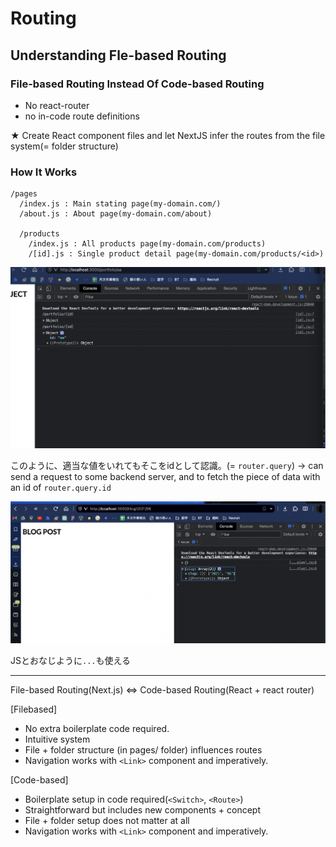 # Routing

## Understanding Fle-based Routing

### File-based Routing Instead Of Code-based Routing

- No react-router
- no in-code route definitions

★ Create React component files and let NextJS infer the routes from the file system(= folder structure)

### How It Works

```
/pages
  /index.js : Main stating page(my-domain.com/)
  /about.js : About page(my-domain.com/about)

  /products
    /index.js : All products page(my-domain.com/products)
    /[id].js : Single product detail page(my-domain.com/products/<id>)
```

![](images/id.png)

このように、適当な値をいれてもそこをidとして認識。(= `router.query`)
→ can send a request to some backend server, and to fetch the piece of data with an id of `router.query.id`

![](images/slug.png)

JSとおなじように`...`も使える

---

File-based Routing(Next.js) <=> Code-based Routing(React + react router)

[Filebased]

- No extra boilerplate code required.
- Intuitive system
- File + folder structure (in pages/ folder) influences routes
- Navigation works with `<Link>` component and imperatively.

[Code-based]

- Boilerplate setup in code required(`<Switch>`, `<Route>`)
- Straightforward but includes new components + concept
- File + folder setup does not matter at all
- Navigation works with `<Link>` component and imperatively.
